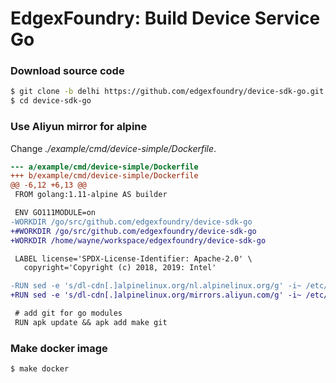 # EdgexFoundry: Build Device Service Go

### Download source code

```bash
$ git clone -b delhi https://github.com/edgexfoundry/device-sdk-go.git
$ cd device-sdk-go
```

### Use Aliyun mirror for alpine

Change *./example/cmd/device-simple/Dockerfile*.

```diff
--- a/example/cmd/device-simple/Dockerfile
+++ b/example/cmd/device-simple/Dockerfile
@@ -6,12 +6,13 @@
 FROM golang:1.11-alpine AS builder

 ENV GO111MODULE=on
-WORKDIR /go/src/github.com/edgexfoundry/device-sdk-go
+#WORKDIR /go/src/github.com/edgexfoundry/device-sdk-go
+WORKDIR /home/wayne/workspace/edgexfoundry/device-sdk-go

 LABEL license='SPDX-License-Identifier: Apache-2.0' \
   copyright='Copyright (c) 2018, 2019: Intel'

-RUN sed -e 's/dl-cdn[.]alpinelinux.org/nl.alpinelinux.org/g' -i~ /etc/apk/repositories
+RUN sed -e 's/dl-cdn[.]alpinelinux.org/mirrors.aliyun.com/g' -i~ /etc/apk/repositories

 # add git for go modules
 RUN apk update && apk add make git
```

### Make docker image

```bash
$ make docker
```